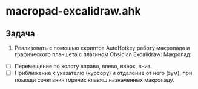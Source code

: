 # macropad-excalidraw.ahk
## Задача
1. Реализовать с помощью скриптов AutoHotkey работу макропада и графического планшета с плагином Obsidian Excalidraw:
   Макропад:  
  - [ ] Перемещение по холсту вправо, влево, вверх, вниз.
  - [ ] Приближение к указателю (курсору) и отдаление от него (зум), при помощи сочетания горячих клавиш назначенных макропаду.